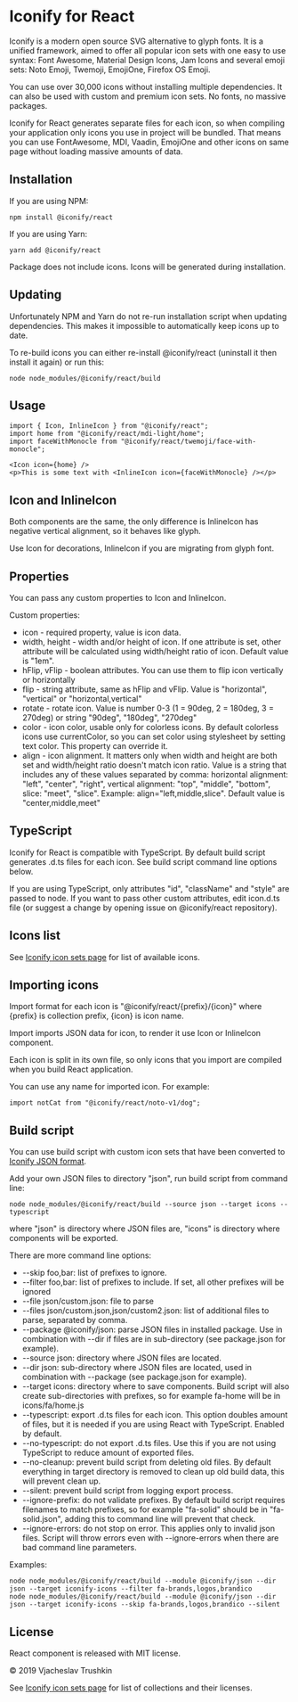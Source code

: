 # Iconify for React

Iconify is a modern open source SVG alternative to glyph fonts. It is a unified framework, aimed to offer all popular icon sets with one easy to use syntax: Font Awesome, Material Design Icons, Jam Icons and several emoji sets: Noto Emoji, Twemoji, EmojiOne, Firefox OS Emoji.

You can use over 30,000 icons without installing multiple dependencies. It can also be used with custom and premium icon sets. No fonts, no massive packages.

Iconify for React generates separate files for each icon, so when compiling your application only icons you use in project will be bundled. That means you can use FontAwesome, MDI, Vaadin, EmojiOne and other icons on same page without loading massive amounts of data.

## Installation

If you are using NPM:
```
npm install @iconify/react
```

If you are using Yarn:
```
yarn add @iconify/react
```

Package does not include icons. Icons will be generated during installation.

## Updating

Unfortunately NPM and Yarn do not re-run installation script when updating dependencies. This makes it impossible to automatically keep icons up to date.

To re-build icons you can either re-install @iconify/react (uninstall it then install it again) or run this:
```
node node_modules/@iconify/react/build
```

## Usage

```
import { Icon, InlineIcon } from "@iconify/react";
import home from "@iconify/react/mdi-light/home";
import faceWithMonocle from "@iconify/react/twemoji/face-with-monocle";
```
```
<Icon icon={home} />
<p>This is some text with <InlineIcon icon={faceWithMonocle} /></p>
```

## Icon and InlineIcon

Both components are the same, the only difference is InlineIcon has negative vertical alignment, so it behaves like glyph.

Use Icon for decorations, InlineIcon if you are migrating from glyph font.

## Properties

You can pass any custom properties to Icon and InlineIcon.

Custom properties:
* icon - required property, value is icon data.
* width, height - width and/or height of icon. If one attribute is set, other attribute will be calculated using width/height ratio of icon. Default value is "1em".
* hFlip, vFlip - boolean attributes. You can use them to flip icon vertically or horizontally
* flip - string attribute, same as hFlip and vFlip. Value is "horizontal", "vertical" or "horizontal,vertical"
* rotate - rotate icon. Value is number 0-3 (1 = 90deg, 2 = 180deg, 3 = 270deg) or string "90deg", "180deg", "270deg"
* color - icon color, usable only for colorless icons. By default colorless icons use currentColor, so you can set color using stylesheet by setting text color. This property can override it.
* align - icon alignment. It matters only when width and height are both set and width/height ratio doesn't match icon ratio. Value is a string that includes any of these values separated by comma: horizontal alignment: "left", "center", "right", vertical alignment: "top", "middle", "bottom", slice: "meet", "slice". Example: align="left,middle,slice". Default value is "center,middle,meet"

## TypeScript

Iconify for React is compatible with TypeScript. By default build script generates .d.ts files for each icon. See build script command line options below.

If you are using TypeScript, only attributes "id", "className" and "style" are passed to node. If you want to pass other custom attributes, edit icon.d.ts file (or suggest a change by opening issue on @iconify/react repository).

## Icons list

See [Iconify icon sets page](https://iconify.design/icon-sets/) for list of available icons.

## Importing icons

Import format for each icon is "@iconify/react/{prefix}/{icon}" where {prefix} is collection prefix, {icon} is icon name.

Import imports JSON data for icon, to render it use Icon or InlineIcon component.

Each icon is split in its own file, so only icons that you import are compiled when you build React application.

You can use any name for imported icon. For example:
```
import notCat from "@iconify/react/noto-v1/dog";
```

## Build script

You can use build script with custom icon sets that have been converted to [Iconify JSON format](https://iconify.design/docs/json-icon-format/).

Add your own JSON files to directory "json", run build script from command line:

```
node node_modules/@iconify/react/build --source json --target icons --typescript
```
where "json" is directory where JSON files are, "icons" is directory where components will be exported.

There are more command line options:

* --skip foo,bar: list of prefixes to ignore.
* --filter foo,bar: list of prefixes to include. If set, all other prefixes will be ignored
* --file json/custom.json: file to parse
* --files json/custom.json,json/custom2.json: list of additional files to parse, separated by comma.
* --package @iconify/json: parse JSON files in installed package. Use in combination with --dir if files are in sub-directory (see package.json for example).
* --source json: directory where JSON files are located.
* --dir json: sub-directory where JSON files are located, used in combination with --package (see package.json for example).
* --target icons: directory where to save components. Build script will also create sub-directories with prefixes, so for example fa-home will be in icons/fa/home.js
* --typescript: export .d.ts files for each icon. This option doubles amount of files, but it is needed if you are using React with TypeScript. Enabled by default.
* --no-typescript: do not export .d.ts files. Use this if you are not using TypeScript to reduce amount of exported files.
* --no-cleanup: prevent build script from deleting old files. By default everything in target directory is removed to clean up old build data, this will prevent clean up.
* --silent: prevent build script from logging export process.
* --ignore-prefix: do not validate prefixes. By default build script requires filenames to match prefixes, so for example "fa-solid" should be in "fa-solid.json", adding this to command line will prevent that check.
* --ignore-errors: do not stop on error. This applies only to invalid json files. Script will throw errors even with --ignore-errors when there are bad command line parameters.

Examples:
```node node_modules/@iconify/react/build --source json --target icons
node node_modules/@iconify/react/build --module @iconify/json --dir json --target iconify-icons --filter fa-brands,logos,brandico
node node_modules/@iconify/react/build --module @iconify/json --dir json --target iconify-icons --skip fa-brands,logos,brandico --silent
```

## License

React component is released with MIT license.

© 2019 Vjacheslav Trushkin

See [Iconify icon sets page](https://iconify.design/icon-sets/) for list of collections and their licenses.
